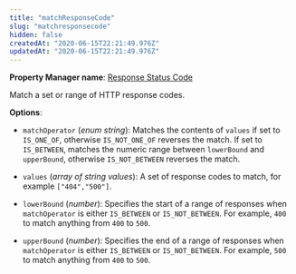 ```yaml
---
title: "matchResponseCode"
slug: "matchresponsecode"
hidden: false
createdAt: "2020-06-15T22:21:49.976Z"
updatedAt: "2020-06-15T22:21:49.976Z"
---
```

__Property Manager name__: [Response Status Code](https://control.akamai.com/wh/CUSTOMER/AKAMAI/en-US/WEBHELP/property-manager/property-manager-help/csh_lookup.html?id=PM_0019)

Match a set or range of HTTP response codes.

__Options__:

- `matchOperator` (_enum string_): Matches the contents of `values` if set to `IS_ONE_OF`, otherwise `IS_NOT_ONE_OF` reverses the match. If set to `IS_BETWEEN`, matches the numeric range between `lowerBound` and `upperBound`, otherwise `IS_NOT_BETWEEN` reverses the match.

- `values` (_array of string values_): A set of response codes to match, for example `["404","500"]`.

- `lowerBound` (_number_): Specifies the start of a range of responses when `matchOperator` is either `IS_BETWEEN` or `IS_NOT_BETWEEN`. For example, `400` to match anything from `400` to `500`.

- `upperBound` (_number_): Specifies the end of a range of responses when `matchOperator` is either `IS_BETWEEN` or `IS_NOT_BETWEEN`. For example, `500` to match anything from `400` to `500`.
